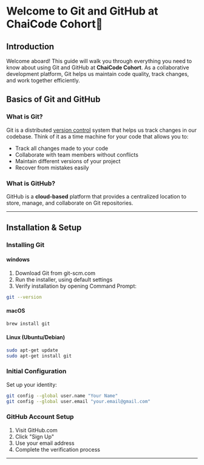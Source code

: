 # Welcome to Git and GitHub at ChaiCode Cohort🚀

## Introduction

Welcome aboard! This guide will walk you through everything you need to know about using Git and GitHub at **ChaiCode Cohort**. As a collaborative development platform, Git helps us maintain code quality, track changes, and work together efficiently.


## Basics of Git and GitHub

### What is Git?

Git is a distributed [version control](https://en.wikipedia.org/wiki/Version_control) system that helps us track changes in our codebase. Think of it as a time machine for your code that allows you to:

- Track all changes made to your code
- Collaborate with team members without conflicts
- Maintain different versions of your project
- Recover from mistakes easily

### What is GitHub?

GitHub is a **cloud-based** platform that provides a centralized location to store, manage, and collaborate on Git repositories.

---

## Installation & Setup

### Installing Git

#### windows

1. Download Git from git-scm.com
2. Run the installer, using default settings
3. Verify installation by opening Command Prompt:

```bash
git --version
```

#### macOS

```bash
brew install git
```

#### Linux (Ubuntu/Debian)

```bash
sudo apt-get update
sudo apt-get install git
```

### Initial Configuration

Set up your identity:

```bash
git config --global user.name "Your Name"
git config --global user.email "your.email@gmail.com"
```

### GitHub Account Setup

1. Visit GitHub.com
2. Click "Sign Up"
3. Use your email address
4. Complete the verification process

---
